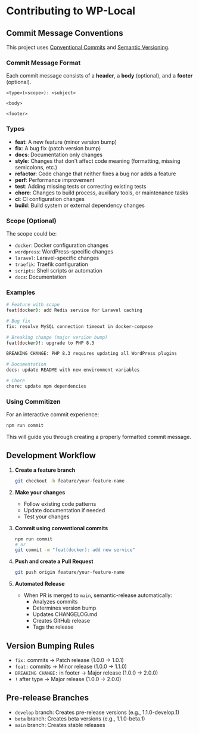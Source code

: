 # Contributing to WP-Local

## Commit Message Conventions

This project uses [Conventional Commits](https://www.conventionalcommits.org/) and [Semantic Versioning](https://semver.org/).

### Commit Message Format

Each commit message consists of a **header**, a **body** (optional), and a **footer** (optional).

```text
<type>(<scope>): <subject>

<body>

<footer>
```

### Types

- **feat**: A new feature (minor version bump)
- **fix**: A bug fix (patch version bump)
- **docs**: Documentation only changes
- **style**: Changes that don't affect code meaning (formatting, missing semicolons, etc.)
- **refactor**: Code change that neither fixes a bug nor adds a feature
- **perf**: Performance improvement
- **test**: Adding missing tests or correcting existing tests
- **chore**: Changes to build process, auxiliary tools, or maintenance tasks
- **ci**: CI configuration changes
- **build**: Build system or external dependency changes

### Scope (Optional)

The scope could be:

- `docker`: Docker configuration changes
- `wordpress`: WordPress-specific changes
- `laravel`: Laravel-specific changes
- `traefik`: Traefik configuration
- `scripts`: Shell scripts or automation
- `docs`: Documentation

### Examples

```bash
# Feature with scope
feat(docker): add Redis service for Laravel caching

# Bug fix
fix: resolve MySQL connection timeout in docker-compose

# Breaking change (major version bump)
feat(docker)!: upgrade to PHP 8.3

BREAKING CHANGE: PHP 8.3 requires updating all WordPress plugins

# Documentation
docs: update README with new environment variables

# Chore
chore: update npm dependencies
```

### Using Commitizen

For an interactive commit experience:

```bash
npm run commit
```

This will guide you through creating a properly formatted commit message.

## Development Workflow

1. **Create a feature branch**

   ```bash
   git checkout -b feature/your-feature-name
   ```

2. **Make your changes**
   - Follow existing code patterns
   - Update documentation if needed
   - Test your changes

3. **Commit using conventional commits**

   ```bash
   npm run commit
   # or
   git commit -m "feat(docker): add new service"
   ```

4. **Push and create a Pull Request**

   ```bash
   git push origin feature/your-feature-name
   ```

5. **Automated Release**
   - When PR is merged to `main`, semantic-release automatically:
     - Analyzes commits
     - Determines version bump
     - Updates CHANGELOG.md
     - Creates GitHub release
     - Tags the release

## Version Bumping Rules

- `fix:` commits → Patch release (1.0.0 → 1.0.1)
- `feat:` commits → Minor release (1.0.0 → 1.1.0)
- `BREAKING CHANGE:` in footer → Major release (1.0.0 → 2.0.0)
- `!` after type → Major release (1.0.0 → 2.0.0)

## Pre-release Branches

- `develop` branch: Creates pre-release versions (e.g., 1.1.0-develop.1)
- `beta` branch: Creates beta versions (e.g., 1.1.0-beta.1)
- `main` branch: Creates stable releases
